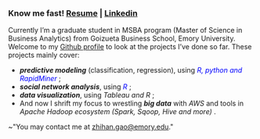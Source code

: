  
### Know me fast! [Resume](https://zihg.github.io/Gao-Zhihan%20(Kay).pdf) | [Linkedin](https://www.linkedin.com/in/zhihangao)

Currently I’m a graduate student in MSBA program (Master of Science in Business Analytics) from Goizueta Business School, Emory University. Welcome to my [Github profile](https://github.com/ZiHG) to look at the projects I’ve done so far. These projects mainly cover: 

+ ***predictive modeling*** (classification, regression), using <span style="color:blue">*R, python and RapidMiner* </span>; 
+ ***social network analysis***, using <span style="color:blue">*R* </span>; 
+ ***data visualization***, using <span style="color:gunmetal">*Tableau and R* </span>;
+ And now I shrift my focus to wrestling ***big data*** with <span style="color:gunmetal">*AWS* </span> and tools in <span style="color:gunmetal">*Apache Hadoop ecosystem (Spark, Sqoop, Hive and more)* </span>. 


~"You may contact me at zhihan.gao@emory.edu."






